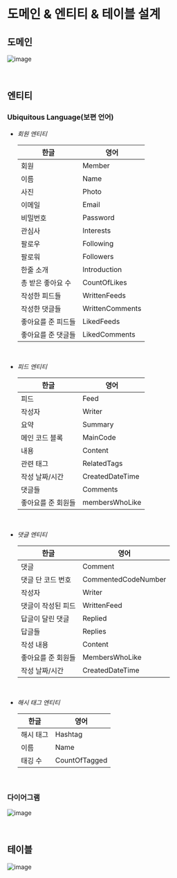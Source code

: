 # 도메인 & 엔티티 & 테이블 설계

## 도메인

![image](https://user-images.githubusercontent.com/43431081/92700070-59bf4d80-f389-11ea-9dfc-42a61f2e3714.png)

<br>

## 엔티티

### Ubiquitous Language(보편 언어)

* *회원 엔티티*

  | 한글               | 영어            |
  | ------------------ | --------------- |
  | 회원               | Member          |
  | 이름               | Name            |
  | 사진               | Photo           |
  | 이메일             | Email           |
  | 비밀번호           | Password        |
  | 관심사             | Interests       |
  | 팔로우             | Following       |
  | 팔로워             | Followers       |
  | 한줄 소개          | Introduction    |
  | 총 받은 좋아요 수  | CountOfLikes    |
  | 작성한 피드들      | WrittenFeeds    |
  | 작성한 댓글들      | WrittenComments |
  | 좋아요를 준 피드들 | LikedFeeds      |
  | 좋아요를 준 댓글들 | LikedComments   |

  <br>

* *피드 엔티티*

  | 한글               | 영어            |
  | ------------------ | --------------- |
  | 피드               | Feed            |
  | 작성자             | Writer          |
  | 요약               | Summary         |
  | 메인 코드 블록     | MainCode        |
  | 내용               | Content         |
  | 관련 태그          | RelatedTags     |
  | 작성 날짜/시간     | CreatedDateTime |
  | 댓글들             | Comments        |
  | 좋아요를 준 회원들 | membersWhoLike  |

  <br>

* *댓글 엔티티*

  | 한글               | 영어                |
  | ------------------ | ------------------- |
  | 댓글               | Comment             |
  | 댓글 단 코드 번호  | CommentedCodeNumber |
  | 작성자             | Writer              |
  | 댓글이 작성된 피드 | WrittenFeed         |
  | 답글이 달린 댓글   | Replied             |
  | 답글들             | Replies             |
  | 작성 내용          | Content             |
  | 좋아요를 준 회원들 | MembersWhoLike      |
  | 작성 날짜/시간     | CreatedDateTime     |

  <br>

* *해시 태그 엔티티*

  | 한글      | 영어          |
  | --------- | ------------- |
  | 해시 태그 | Hashtag       |
  | 이름      | Name          |
  | 태깅 수   | CountOfTagged |

<br>

### 다이어그램

![image](https://user-images.githubusercontent.com/43431081/92711137-4e711f80-f393-11ea-8712-156af6146467.png)

<br>

## 테이블

![image](https://user-images.githubusercontent.com/43431081/92711751-c50e1d00-f393-11ea-8f63-aa11bf109936.png)